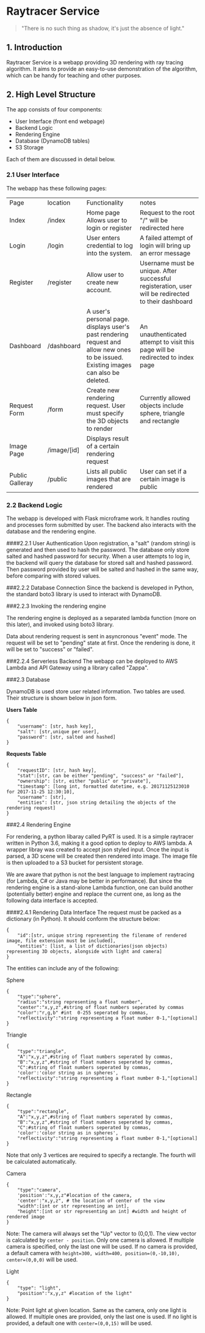 # Raytracer Service

> "There is no such thing as shadow, it's just the absence of light."

## 1. Introduction
Raytracer Service is a webapp providing 3D rendering with ray tracing algorithm. It aims to provide an easy-to-use demonstration of the algorithm, which can be handy for teaching and other purposes. 

## 2. High Level Structure
The app consists of four components:

- User Interface (front end webpage)
- Backend Logic
- Rendering Engine
- Database (DynamoDB tables)
- S3 Storage

Each of them are discussed in detail below.

### 2.1 User Interface
The webapp has these following pages:

<table>
<tr><td> Page </td><td>location </td><td> Functionality </td><td>notes</td> </tr>
<tr>
<td> Index </td><td>/index</td><td> Home page <br />Allows user to login or register </td><td>Request to the root "/" will be redirected here </td>
</tr>
<tr>
<td> Login </td><td>/login</td><td> User enters credential to log into the system. </td><td>A failed attempt of login will bring up an error message</td>
</tr>

<tr>
<td> Register </td><td>/register</td><td> Allow user to create new account. </td><td>Username must be unique. After successful registeration, user will be redirected to their dashboard</td>
</tr>
<tr>
<td> Dashboard </td><td>/dashboard</td><td> A user's personal page.<br /> displays user's past rendering request and allow new ones to be issued. Existing images can also be deleted.</td><td>An unauthenticated attempt to visit this page will be redirected to index page</td>
</tr>

<tr>
<td> Request Form </td><td>/form</td><td> Create new rendering request. User must specify the 3D objects to render </td><td>Currently allowed objects include sphere, triangle and rectangle</td>
</tr>
<tr>
<td> Image Page </td><td>/image/[id]</td><td> Displays result of a certain rendering request </td><td></td>
</tr>
<tr>
<td> Public Galleray </td><td>/public</td><td> Lists all public images that are rendered </td><td>User can set if a certain image is public</td>
</tr>

</table>

### 2.2 Backend Logic
The webapp is developed with Flask microframe work. It handles routing and processes form submitted by user. The backend also interacts with the database and the rendering engine.

####2.2.1 User Authentication
Upon registration, a "salt" (random string) is generated and then used to hash the password. The database only store salted and hashed password for security. When a user attempts to log in, the backend will query the database for stored salt and hashed password. Then password provided by user will be salted and hashed in the same way, before comparing with stored values.

###2.2.2 Database Connection
Since the backend is developed in Python, the standard boto3 library is used to interact with DynamoDB.

###2.2.3 Invoking the rendering engine

The rendering engine is deployed as a separated lambda function (more on this later), and invoked using boto3 library. 

Data about rendering request is sent in asyncronous "event" mode. The request will be set to "pending" state at first. Once the rendering is done, it will be set to "success" or "failed".

###2.2.4 Serverless Backend
The webapp can be deployed to AWS Lambda and API Gateway using a library called "Zappa".

###2.3 Database

DynamoDB is used store user related information. Two tables are used. Their structure is shown below in json form.

**Users Table**

	{
		"username": [str, hash key],
		"salt": [str,unique per user],
		"password": [str, salted and hashed]
	}

**Requests Table**

	{
		"requestID": [str, hash key],
		"stat":[str, can be either "pending", "success" or "failed"],
		"ownership": [str, either "public" or "private"],
		"timestamp": [long int, formatted datetime, e.g. 20171125123010 for 2017-11-25 12:30:10],
		"username": [str],
		"entities": [str, json string detailing the objects of the rendering request]
	}

	
###2.4 Rendering Engine

For rendering, a python libaray called PyRT is used. It is a simple raytracer written in Python 3.6, making it a good option to deploy to AWS lambda. A wrapper libray was created to accept json styled input. Once the input is parsed, a 3D scene will be created then rendered into image. The image file is then uploaded to a S3 bucket for persistent storage.

We are aware that python is not the best language to implement raytracing (for Lambda, C# or Java may be better in performance). But since the rendering engine is a stand-alone Lambda function, one can build another (potentially better) engine and replace the current one, as long as the following data interface is accepted.

####2.4.1 Rendering Data Interface
The request must be packed as a dictionary (in Python). It should conform the structure below:

	{
		"id":[str, unique string representing the filename of rendered image, file extension must be included],
		"entities": [list, a list of dictionaries(json objects) representing 3D objects, alongside with light and camera]
	}

The entities can include any of the following:

Sphere

	{
        "type":"sphere",
        "radius":"string representing a float number",
        "center":"x,y,z",#string of float numbers seperated by commas
        "color":"r,g,b" #int  0-255 seperated by commas,
        "reflectivity":"string representing a float number 0-1,"[optional]
    }

Triangle

	{
		"type":"triangle",
		"A":"x,y,z",#string of float numbers seperated by commas,
		"B":"x,y,z",#string of float numbers seperated by commas,
		"C":#string of float numbers seperated by commas,
		'color':'color string as in spheres',
		"reflectivity":"string representing a float number 0-1,"[optional]
	}

Rectangle
	
	{
		"type":"rectangle",
		"A":"x,y,z",#string of float numbers seperated by commas,
		"B":"x,y,z",#string of float numbers seperated by commas,
		"C":#string of float numbers seperated by commas,
		'color':'color string as in spheres',
		"reflectivity":"string representing a float number 0-1,"[optional]
	}
Note that only 3 vertices are required to specify a rectangle. The fourth will be calculated automatically.

Camera

	{	
		"type":"camera",
		'position':"x,y,z"#location of the camera,
		'center':"x,y,z", # the location of center of the view
		"width":[int or str representing an int],
		"height":[int or str representing an int] #width and height of rendered image
	}
Note: The camera will always set the "Up" vector to (0,0,1). The view vector is calculated by `center - position`. Only one camera is allowed. If multiple camera is specified, only the last one will be used. If no camera is provided, a default camera with `height=300, width=400, position=(0,-10,10), center=(0,0,0)` will be used.

Light

	{
		"type": "light",
		"position":"x,y,z" #location of the light"
	}

Note: Point light at given location. Same as the camera, only one light is allowed. If multiple ones are provided, only the last one is used. If no light is provided, a default one with `center=(0,0,15)` will be used.

